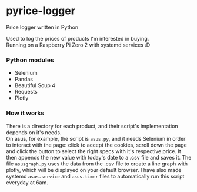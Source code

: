 # pyrice-logger
Price logger written in Python

Used to log the prices of products I'm interested in buying.  
Running on a Raspberry Pi Zero 2 with systemd services :D

### Python modules 
- Selenium
- Pandas
- Beautiful Soup 4
- Requests
- Plotly

### How it works
There is a directory for each product, and their script's implementation depends on it's needs.  
On asus, for example, the script is `asus.py`, and it needs Selenium in order to interact with the page: click to accept the cookies, scroll down the page and click the button to select the right specs with it's respective price. It then appends the new value with today's date to a .csv file and saves it. The file `asusgraph.py` uses the data from the .csv file to create a line graph with plotly, which will be displayed on your default browser. I have also made  systemd `asus.service` and `asus.timer` files to automatically run this script everyday at 6am. 
